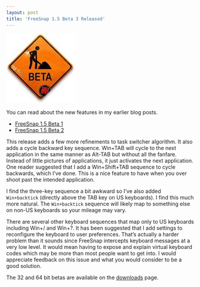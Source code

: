 ```yaml
---
layout: post  
title: 'FreeSnap 1.5 Beta 3 Released'
---
```

![construction](/cdn/images/blog/FreeSnap1.5Beta_117EF/beta.jpg) 

You can read about the new features in my earlier blog posts.

  * [FreeSnap 1.5 Beta 1](/2008/11/11/freesnap-1-5-beta)
  * [FreeSnap 1.5 Beta 2](/2008/11/17/freesnap-1-5-beta-2)

This release adds a few more refinements to task switcher algorithm. It also adds a cycle backward key sequence. Win+TAB will cycle to the next application in the same manner as Alt-TAB but without all the fanfare. Instead of little pictures of applications, it just activates the next application. One reader suggested that I add a Win+Shift+TAB sequence to cycle backwards, which I’ve done. This is a nice feature to have when you over shoot past the intended application.

I find the three-key sequence a bit awkward so I’ve also added `Win+backtick` (directly above the TAB key on US keyboards). I find this much more natural. The `Win+backtick` sequence will likely map to something else on non-US keyboards so your mileage may vary.

There are several other keyboard sequences that map only to US keyboards including Win+/ and Win+?. It has been suggested that I add settings to reconfigure the keyboard to user preferences. That’s actually a harder problem than it sounds since FreeSnap intercepts keyboard messages at a very low level. It would mean having to expose and explain virtual keyboard codes which may be more than most people want to get into. I would appreciate feedback on this issue and what you would consider to be a good solution.

The 32 and 64 bit betas are available on the [downloads](/downloads) page.
